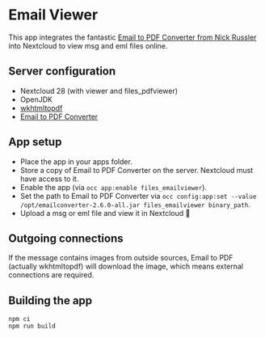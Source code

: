 <!--
SPDX-FileCopyrightText: Hamza Mahjoubi <hamzamahjoubi22@proton.me>
SPDX-License-Identifier: CC0-1.0
-->

# Email Viewer

This app integrates the fantastic [Email to PDF Converter from Nick Russler](https://github.com/nickrussler/email-to-pdf-converter) into Nextcloud to view msg and eml files online.

## Server configuration

- Nextcloud 28 (with viewer and files_pdfviewer)
- OpenJDK
- [wkhtmltopdf](https://wkhtmltopdf.org/)
- [Email to PDF Converter](https://github.com/nickrussler/email-to-pdf-converter)

## App setup

- Place the app in your apps folder.
- Store a copy of Email to PDF Converter on the server. Nextcloud must have access to it.
- Enable the app (via `occ app:enable files_emailviewer`).
- Set the path to Email to PDF Converter via `occ config:app:set --value /opt/emailconverter-2.6.0-all.jar files_emailviewer binary_path`.
- Upload a msg or eml file and view it in Nextcloud 🙌

## Outgoing connections

If the message contains images from outside sources, Email to PDF (actually wkhtmltopdf) will download the image, which means external connections are required.

## Building the app

	npm ci
	npm run build

